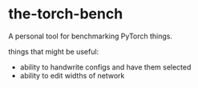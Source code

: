# the-torch-bench
A personal tool for benchmarking PyTorch things.


things that might be useful:
- ability to handwrite configs and have them selected
- ability to edit widths of network
